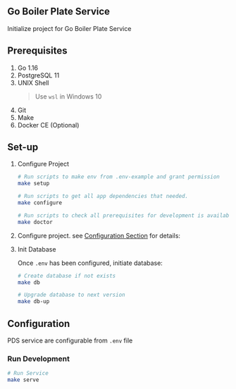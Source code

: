 ## Go Boiler Plate Service

Initialize project for Go Boiler Plate Service

## Prerequisites

1. Go 1.16
2. PostgreSQL 11
3. UNIX Shell
   > Use `wsl` in Windows 10
4. Git
5. Make
6. Docker CE (Optional)

## Set-up

1. Configure Project

   ```sh
   # Run scripts to make env from .env-example and grant permission
   make setup
   
   # Run scripts to get all app dependencies that needed.
   make configure
   
   # Run scripts to check all prerequisites for development is available
   make doctor
   ```

2. Configure project. see [Configuration Section](#Configuration) for details:

3. Init Database

   Once `.env` has been configured, initiate database:
   ```bash
   # Create database if not exists
   make db
   
   # Upgrade database to next version
   make db-up
   ```

## Configuration

PDS service are configurable from `.env` file

### Run Development

```sh
# Run Service
make serve
```